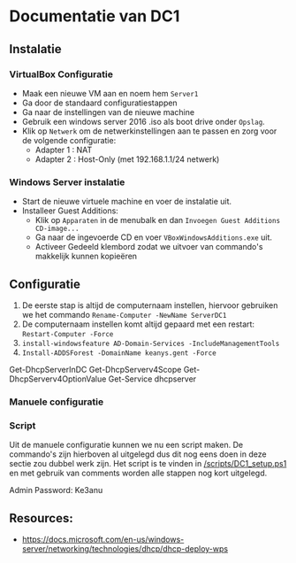 # Documentatie van DC1

## Instalatie

### VirtualBox Configuratie
- Maak een nieuwe VM aan en noem hem `Server1`
- Ga door de standaard configuratiestappen
- Ga naar de instellingen van de nieuwe machine 
- Gebruik een windows server 2016 .iso als boot drive onder `Opslag`.
- Klik op `Netwerk` om de netwerkinstellingen aan te passen en zorg voor de volgende configuratie:
  - Adapter 1 : NAT
  - Adapter 2 : Host-Only (met 192.168.1.1/24 netwerk)

### Windows Server instalatie
- Start de nieuwe virtuele machine en voer de instalatie uit.
- Installeer Guest Additions:
  - Klik op `Apparaten` in de menubalk en dan `Invoegen Guest Additions CD-image...`
  - Ga naar de ingevoerde CD en voer `VBoxWindowsAdditions.exe` uit.
  - Activeer Gedeeld klembord zodat we uitvoer van commando's makkelijk kunnen kopieëren

## Configuratie

1) De eerste stap is altijd de computernaam instellen, hiervoor gebruiken we het commando `Rename-Computer -NewName ServerDC1`
2) De computernaam instellen komt altijd gepaard met een restart: `Restart-Computer -Force`
3) `install-windowsfeature AD-Domain-Services -IncludeManagementTools`
4) `Install-ADDSForest -DomainName keanys.gent -Force`

Get-DhcpServerInDC
Get-DhcpServerv4Scope
Get-DhcpServerv4OptionValue
Get-Service dhcpserver

### Manuele configuratie

### Script
Uit de manuele configuratie kunnen we nu een script maken. De commando's zijn hierboven al uitgelegd dus dit nog eens doen in deze sectie zou dubbel werk zijn. 
Het script is te vinden in [/scripts/DC1_setup.ps1](https://github.com/KeanuNys/Windows-Server/scripts/DC1_setup.ps1) en met gebruik van comments worden alle stappen nog kort uitgelegd.


Admin Password: Ke3anu

## Resources:

- https://docs.microsoft.com/en-us/windows-server/networking/technologies/dhcp/dhcp-deploy-wps
